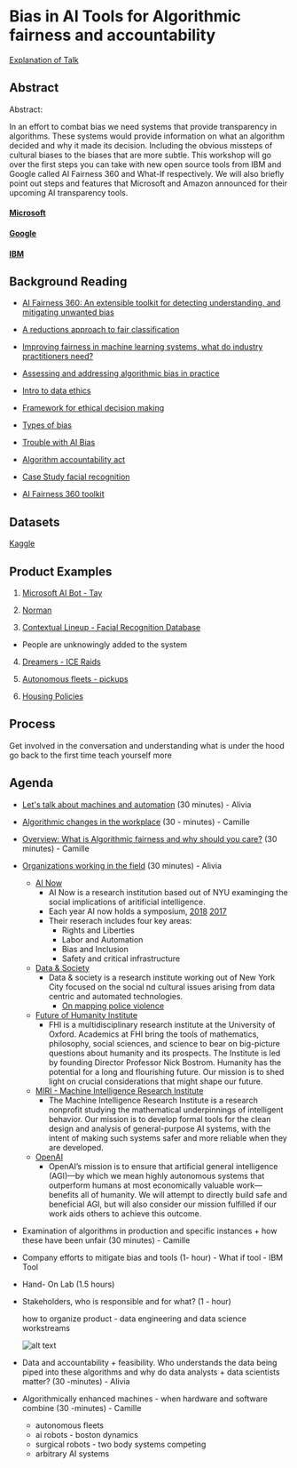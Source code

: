 # Bias in AI Tools for Algorithmic fairness and accountability
[Explanation of Talk](https://www.youtube.com/watch?v=LFADNppMYZQ)

## Abstract
Abstract:

In an effort to combat bias we need systems that provide transparency in algorithms. These systems would provide information on what an algorithm decided and why it made its decision. Including the obvious missteps of cultural biases to the biases that are more subtle. This workshop will go over the first steps you can take with new open source tools from IBM and Google called AI Fairness 360 and What-If respectively. We will also briefly point out steps and features that Microsoft and Amazon announced for their upcoming AI transparency tools.  

#### [Microsoft](https://www.microsoft.com/en-us/research/blog/machine-learning-for-fair-decisions/)

#### [Google](https://ai.googleblog.com/2018/09/the-what-if-tool-code-free-probing-of.html)

#### [IBM](https://www.ibm.com/blogs/research/2018/09/ai-fairness-360/)

## Background Reading

- [AI Fairness 360: An extensible toolkit for detecting understanding, and mitigating unwanted bias](https://arxiv.org/pdf/1810.01943.pdf)

- [A reductions approach to fair classification](https://arxiv.org/pdf/1803.02453.pdf)

- [Improving fairness in machine learning systems, what do industry practitioners need?](https://arxiv.org/pdf/1812.05239.pdf)

- [Assessing and addressing algorithmic bias in practice](http://interactions.acm.org/archive/view/november-december-2018/assessing-and-addressing-algorithmic-bias-in-practice)

- [Intro to data ethics](https://www.scu.edu/media/ethics-center/technology-ethics/IntroToDataEthics.pdf)

- [Framework for ethical decision making](https://www.scu.edu/ethics/ethics-resources/ethical-decision-making/a-framework-for-ethical-decision-making/)

- [Types of bias](https://developers.google.com/machine-learning/crash-course/fairness/types-of-bias)

- [Trouble with AI Bias](https://www.technologyreview.com/s/612876/this-is-how-ai-bias-really-happensand-why-its-so-hard-to-fix/)

- [Algorithm accountability act](https://www.booker.senate.gov/?p=press_release&id=903)

- [Case Study facial recognition]([https://www.scu.edu/ethics-in-technology-practice/case-studies/facial-recognition-technology/)

- [AI Fairness 360 toolkit](https://aif360.mybluemix.net/)


## Datasets

[Kaggle](https://www.kaggle.com/datasets?sortBy=hottest&group=public&page=1&pageSize=20&size=all&filetype=all&license=all&maintainerOrgId=4)

## Product Examples

1. [Microsoft AI Bot - Tay]()

2. [Norman]()

3. [Contextual Lineup - Facial Recognition Database]()

  - People are unknowingly added to the system

4. [Dreamers - ICE Raids](https://www.politico.com/story/2017/09/05/dreamers-fear-deportation-immigrants-242351)

5. [Autonomous fleets - pickups](https://uberpeople.net/threads/uber-dispatch-algorithm%E2%80%94we%E2%80%99ve-been-doing-it-wrong.323822/) 

6. [Housing Policies](https://www.youtube.com/watch?v=TjKYZ5PuMAQ)

## Process

Get involved in the conversation and understanding what is under the hood
go back to the first time
teach yourself more



## Agenda

- [Let's talk about machines and automation](https://docs.google.com/presentation/d/1TEFb3xhg765oZb977kqL88mW27asBvm070WGKtI-7ic/edit?usp=sharing) (30 minutes) - Alivia
- [Algorithmic changes in the workplace](https://docs.google.com/presentation/d/1dhOcoNElnAB1SkwEXdnGc4-VkWAda_yC39l8HwP-p-4/edit?usp=sharing) (30 - minutes) - Camille
- [Overview: What is Algorithmic fairness and why should you care?](https://docs.google.com/presentation/d/17Yxf31XvD8O9Prc9BhVE3H32Cgt-RMYF68Kvv4Bcbao/edit?usp=sharing) (30 minutes) - Camille
- [Organizations working in the field]() (30 minutes) - Alivia
    - [AI Now](https://ainowinstitute.org/) 
      - AI Now is a research institution based out of NYU examinging the social implications of aritificial intelligence.
      - Each year AI now holds a symposium, [2018](https://www.youtube.com/watch?v=NmdAtfcmTNg) [2017](https://www.youtube.com/watch?v=npL_UsK_npE)
      - Their reserach includes four key areas:
        - Rights and Liberties
        - Labor and Automation
        - Bias and Inclusion
        - Safety and critical infrastructure
    - [Data & Society](https://datasociety.net/about/)
      - Data & society is a research institute working out of New York City focused on the social nd cultural issues arising from data centric and automated technologies.
        - [On mapping police violence](https://www.youtube.com/watch?v=ZR64jz_eT1Q)
    - [Future of Humanity Institute](https://www.fhi.ox.ac.uk/)
      - FHI is a multidisciplinary research institute at the University of Oxford. Academics at FHI bring the tools of mathematics, philosophy, social sciences, and science to bear on big-picture questions about humanity and its prospects. The Institute is led by founding Director Professor Nick Bostrom. Humanity has the potential for a long and flourishing future. Our mission is to shed light on crucial considerations that might shape our future.
    - [MIRI - Machine Intelligence Research Institute](https://intelligence.org/about/)
      - The Machine Intelligence Research Institute is a research nonprofit studying the mathematical underpinnings of intelligent behavior. Our mission is to develop formal tools for the clean design and analysis of general-purpose AI systems, with the intent of making such systems safer and more reliable when they are developed.
    - [OpenAI](https://openai.com/charter/)
      - OpenAI’s mission is to ensure that artificial general intelligence (AGI)—by which we mean highly autonomous systems that outperform humans at most economically valuable work—benefits all of humanity. We will attempt to directly build safe and beneficial AGI, but will also consider our mission fulfilled if our work aids others to achieve this outcome.
  
- Examination of algorithms in production and specific instances + how these have been unfair (30 minutes) - Camille
- Company efforts to mitigate bias and tools (1- hour) - What if tool - IBM Tool
- Hand- On Lab (1.5 hours)
- Stakeholders, who is responsible and for what? (1 - hour)

  how to organize product - data engineering and data science workstreams
  
  ![alt text](https://proxy.duckduckgo.com/iu/?u=http%3A%2F%2Fwww.discoverdesign.org%2Fsites%2Fdefault%2Ffiles%2Finline-images%2FCAC-Design-Process-Chart_900x867px-01.jpg&f=1)
  
  
- Data and accountability + feasibility. Who understands the data being piped into these algorithms and why do data analysts +    data scientists matter? (30 -minutes) - Alivia
- Algorithmically enhanced machines - when hardware and software combine (30 -minutes) - Camille

  - autonomous fleets
  - ai robots - boston dynamics
  - surgical robots - two body systems competing 
  - arbitrary AI systems
